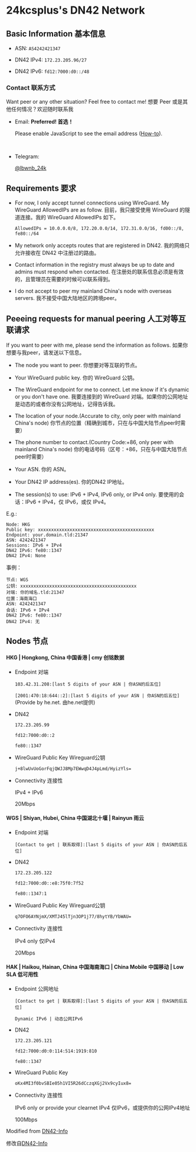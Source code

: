 # 24kcsplus's DN42 Network

## Basic Information 基本信息

- ASN: `AS4242421347`

- DN42 IPv4: `172.23.205.96/27`

- DN42 IPv6: `fd12:7000:d0::/48`

### Contact 联系方式

Want peer or any other situation? Feel free to contact me! 想要 Peer 或是其他任何情况？欢迎随时联系我

- Email: **Preferred! 首选！**

  <script type="text/javascript"><!--/* Generated by www.email-encoder.com */
  for(var btcmvq=      ["aQ","Pg","bA","Mg","YQ","aQ","bw","YQ","YQ","NA","ZA","Ig","cw","bA","YQ","bQ","bw","bA","ZQ","cw","PA","bw","PA","bA","bQ","Ig","Zw","cg","NA","bQ","bQ","dQ","IA","Ig","Zg","Zw","cw","Og","YQ","Yw","dQ","Mg","cw","Ig","cA","PQ","cA","YQ","bA","Lg","dQ","bQ","aQ","Yw","cw","dA","PQ","Yw","Lg","Yw","aw","bQ","Yw","aQ","Lw","Mg","aA","bA","Pg","QA","Lg","QA","cA","cw","bQ","bw","IA","QA","aw","aQ","NA","aw","Zw","bA","Yw"],ditlqw=[54,84,68,41,53,29,79,74,10,63,38,40,24,12,1,59,33,30,5,45,0,58,81,22,73,35,51,4,17,27,52,48,36,60,6,72,70,15,83,32,23,16,20,8,46,7,21,28,55,56,69,9,37,19,49,13,39,65,77,44,64,34,78,11,82,62,3,76,61,71,31,50,67,66,80,14,2,25,43,75,42,18,26,47,57],wlwjbi=new Array,i=0;i<ditlqw.length;i++)wlwjbi[ditlqw[i]]=btcmvq[i];for(var i=0;i<wlwjbi.length;i++)document.write(atob(wlwjbi[i]+"=="));
  // --></script><noscript>Please enable JavaScript to see the email address (<a href="https://www.email-encoder.com/enablejs/" target="_blank" rel="noopener noreferrer">How-to</a>).</noscript>
<br>

- Telegram: 

  [@lbwnb_24k](https://t.me/lbwnb_24k)

## Requirements 要求

- For now, I only accept tunnel connections using WireGuard. My WireGuard AllowedIPs are as follow. 目前，我只接受使用 WireGuard 的隧道连接。我的 WireGuard AllowedIPs 如下。

  ```
  AllowedIPs = 10.0.0.0/8, 172.20.0.0/14, 172.31.0.0/16, fd00::/8, fe80::/64
  ```
  
- My network only accepts routes that are registered in DN42. 我的网络只允许接收在 DN42 中注册过的路由。

- Contact information in the registry must always be up to date and admins must respond when contacted. 在注册处的联系信息必须是有效的，且管理员在需要的时候可以联系得到。

- I do not accept to peer my mainland China's node with overseas servers. 我不接受中国大陆地区的跨境peer。

## Peeeing requests for manual peering 人工对等互联请求

If you want to peer with me, please send the information as follows. 如果你想要与我peer，请发送以下信息。

- The node you want to peer. 你想要对等互联的节点。

- Your WireGuard public key. 你的 WireGuard 公钥。

- The WireGuard endpoint for me to connect. Let me know if it's dynamic or you don't have one. 我要连接到的 WireGuard 对端。如果你的公网地址是动态的或者你没有公网地址，记得告诉我。

- The location of your node.(Accurate to city, only peer with mainland China's node) 你节点的位置（精确到城市，只在与中国大陆节点peer时需要）

- The phone number to contact.(Country Code:+86, only peer with mainland China's node) 你的电话号码（区号：+86，只在与中国大陆节点peer时需要）

- Your ASN. 你的 ASN。

- Your DN42 IP address(es). 你的DN42 IP地址。

- The session(s) to use: IPv6 + IPv4, IPv6 only, or IPv4 only. 要使用的会话：IPv6 + IPv4，仅 IPv6，或仅 IPv4。

E.g.:
```
Node: HKG
Public key: xxxxxxxxxxxxxxxxxxxxxxxxxxxxxxxxxxxxxxxxxxxx
Endpoint: your.domain.tld:21347
ASN: 4242421347
Sessions: IPv6 + IPv4
DN42 IPv6: fe80::1347
DN42 IPv4: None
```

事例：
```
节点: WGS
公钥: xxxxxxxxxxxxxxxxxxxxxxxxxxxxxxxxxxxxxxxxxxxx
对端: 你的域名.tld:21347
位置：海南海口
ASN: 4242421347
会话: IPv6 + IPv4
DN42 IPv6: fe80::1347
DN42 IPv4: 无
```

## Nodes 节点

#### HKG | Hongkong, China 中国香港 | cmy 创铭数据

- Endpoint 对端

  `103.42.31.208:[last 5 digits of your ASN | 你ASN的后五位]`

  `[2001:470:18:644::2]:[last 5 digits of your ASN | 你ASN的后五位]` (Provide by he.net. 由he.net提供)
  
- DN42

  `172.23.205.99`
  
  `fd12:7000:d0::2`
  
  `fe80::1347`

- WireGuard Public Key Wireguard公钥

  `j+8lwUvUoGorFqjQWJJ8Mp7EWwqD4J4pLmd/HyizYls=`

- Connectivity 连接性
  
  IPv4 + IPv6
  
  20Mbps

#### WGS | Shiyan, Hubei, China 中国湖北十堰 | Rainyun 雨云

- Endpoint 对端

  `[Contact to get | 联系取得]:[last 5 digits of your ASN | 你ASN的后五位]`

- DN42

  `172.23.205.122`
  
  `fd12:7000:d0::e8:75f0:7f52`
  
  `fe80::1347:1`

- WireGuard Public Key Wireguard公钥

  `q7OFO6AYNjmX/XMTJ45lTjn3OP1j77/8hytYB/YbWAU=`

- Connectivity 连接性
  
  IPv4 only 仅IPv4
  
  20Mbps

#### HAK | Haikou, Hainan, China 中国海南海口 | China Mobile 中国移动 | Low SLA 低可用性

- Endpoint 公网地址

  `[Contact to get | 联系取得]:[last 5 digits of your ASN | 你ASN的后五位]`

  `Dynamic IPv6 | 动态公网IPv6`

- DN42

  `172.23.205.121`
  
  `fd12:7000:d0:0:114:514:1919:810`
  
  `fe80::1347`

- WireGuard Public Key

  `oKx4MI3f0bvSBIe05h1VI5R26dCczqXGj2Vx9cyIux8=`

- Connectivity 连接性
  
  IPv6 only or provide your clearnet IPv4 仅IPv6，或提供你的公网IPv4地址
  
  100Mbps


Modified from [DN42-Info](https://github.com/Potat0000/DN42-Info)

修改自[DN42-Info](https://github.com/Potat0000/DN42-Info)
